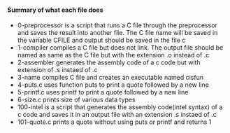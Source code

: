 #### Summary of what each file does
* 0-preprocessor is a script that runs a C file through the preprocessor and saves the result into another file. The C file name will be saved in the variable CFILE and output should be saved in the file c
* 1-compiler compiles a C file but does not link. The output file should be named as same as the C file but with the extension .o instead of .c
* 2-assembler generates the assembly code of a c code but with extension of .s instaed of .c
* 3-name compiles C file and creates an executable named cisfun
* 4-puts.c uses function puts to print a quote followed by a new line
* 5-printf.c uses printf to print a quote followed by a new line
* 6-size.c prints size of various data types
* 100-intel is a script that generates the assembly code(intel syntax) of a c code and saves it in an output file with an extension .s instaed of .c
* 101-quote.c prints a quote without using puts or printf and returns 1
